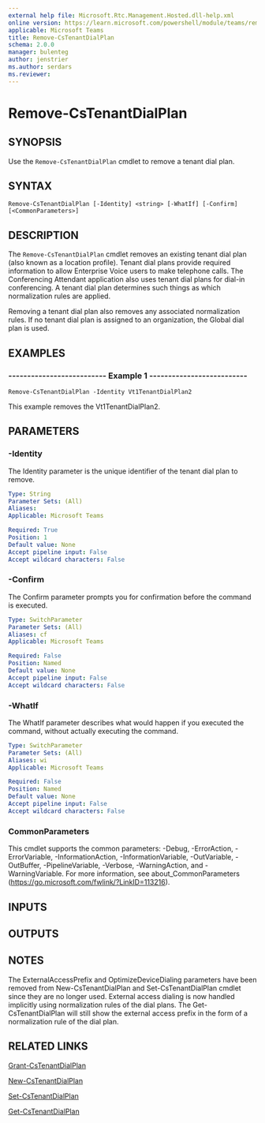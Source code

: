 ```yaml
---
external help file: Microsoft.Rtc.Management.Hosted.dll-help.xml 
online version: https://learn.microsoft.com/powershell/module/teams/remove-cstenantdialplan
applicable: Microsoft Teams
title: Remove-CsTenantDialPlan
schema: 2.0.0
manager: bulenteg
author: jenstrier
ms.author: serdars
ms.reviewer:
---
```


# Remove-CsTenantDialPlan

## SYNOPSIS
Use the `Remove-CsTenantDialPlan` cmdlet to remove a tenant dial plan.

## SYNTAX

```
Remove-CsTenantDialPlan [-Identity] <string> [-WhatIf] [-Confirm] [<CommonParameters>]
```

## DESCRIPTION
The `Remove-CsTenantDialPlan` cmdlet removes an existing tenant dial plan (also known as a location profile).
Tenant dial plans provide required information to allow Enterprise Voice users to make telephone calls.
The Conferencing Attendant application also uses tenant dial plans for dial-in conferencing.
A tenant dial plan determines such things as which normalization rules are applied.

Removing a tenant dial plan also removes any associated normalization rules.
If no tenant dial plan is assigned to an organization, the Global dial plan is used.

## EXAMPLES

### -------------------------- Example 1 --------------------------
```
Remove-CsTenantDialPlan -Identity Vt1TenantDialPlan2
```

This example removes the Vt1TenantDialPlan2.


## PARAMETERS

### -Identity
The Identity parameter is the unique identifier of the tenant dial plan to remove.

```yaml
Type: String
Parameter Sets: (All)
Aliases: 
Applicable: Microsoft Teams

Required: True
Position: 1
Default value: None
Accept pipeline input: False
Accept wildcard characters: False
```

### -Confirm
The Confirm parameter prompts you for confirmation before the command is executed.

```yaml
Type: SwitchParameter
Parameter Sets: (All)
Aliases: cf
Applicable: Microsoft Teams

Required: False
Position: Named
Default value: None
Accept pipeline input: False
Accept wildcard characters: False
```

### -WhatIf
The WhatIf parameter describes what would happen if you executed the command, without actually executing the command.

```yaml
Type: SwitchParameter
Parameter Sets: (All)
Aliases: wi
Applicable: Microsoft Teams

Required: False
Position: Named
Default value: None
Accept pipeline input: False
Accept wildcard characters: False
```

### CommonParameters
This cmdlet supports the common parameters: -Debug, -ErrorAction, -ErrorVariable, -InformationAction, -InformationVariable, -OutVariable, -OutBuffer, -PipelineVariable, -Verbose, -WarningAction, and -WarningVariable. For more information, see about_CommonParameters (https://go.microsoft.com/fwlink/?LinkID=113216).

## INPUTS

## OUTPUTS

## NOTES
The ExternalAccessPrefix and OptimizeDeviceDialing parameters have been removed from New-CsTenantDialPlan and Set-CsTenantDialPlan cmdlet since they are no longer used. External access dialing is now handled implicitly using normalization rules of the dial plans.
The Get-CsTenantDialPlan will still show the external access prefix in the form of a normalization rule of the dial plan.

## RELATED LINKS

[Grant-CsTenantDialPlan](Grant-CsTenantDialPlan.md)

[New-CsTenantDialPlan](New-CsTenantDialPlan.md)

[Set-CsTenantDialPlan](Set-CsTenantDialPlan.md)

[Get-CsTenantDialPlan](Get-CsTenantDialPlan.md)

